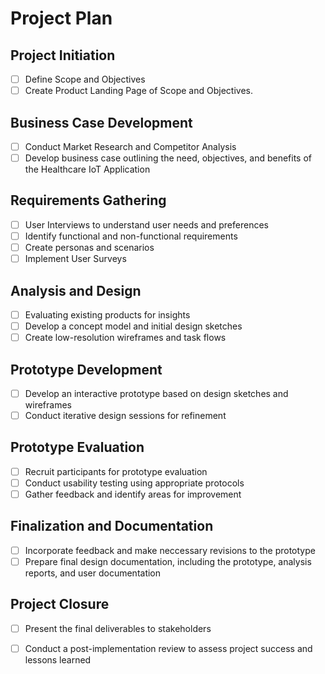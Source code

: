 # Project Plan

## Project Initiation

- [ ] Define Scope and Objectives
- [ ] Create Product Landing Page of Scope and Objectives.

## Business Case Development

- [ ] Conduct Market Research and Competitor Analysis
- [ ] Develop business case outlining the need, objectives, and benefits of the Healthcare IoT Application

## Requirements Gathering

- [ ] User Interviews to understand user needs and preferences
- [ ] Identify functional and non-functional requirements
- [ ] Create personas and scenarios
- [ ] Implement User Surveys

## Analysis and Design

- [ ] Evaluating existing products for insights
- [ ] Develop a concept model and initial design sketches
- [ ] Create low-resolution wireframes and task flows

## Prototype Development

- [ ] Develop an interactive prototype based on design sketches and wireframes
- [ ] Conduct iterative design sessions for refinement

## Prototype Evaluation

- [ ] Recruit participants for prototype evaluation
- [ ] Conduct usability testing using appropriate protocols
- [ ] Gather feedback and identify areas for improvement

## Finalization and Documentation

- [ ] Incorporate feedback and make neccessary revisions to the prototype
- [ ] Prepare final design documentation, including the prototype, analysis reports, and user documentation

## Project Closure

- [ ] Present the final deliverables to stakeholders
- [ ] Conduct a post-implementation review to assess project success and lessons learned

